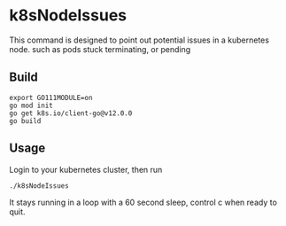 # k8sNodeIssues
This command is designed to point out potential issues in a kubernetes node.
such as pods stuck terminating, or pending

## Build
```/bin/bash
export GO111MODULE=on
go mod init
go get k8s.io/client-go@v12.0.0
go build
```

## Usage
Login to your kubernetes cluster, then run
```/bin/bash
./k8sNodeIssues
```

It stays running in a loop with a 60 second sleep, control c when ready to quit.
